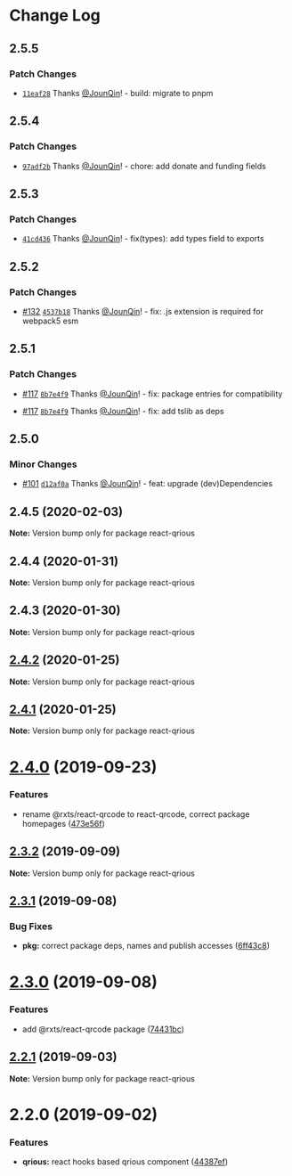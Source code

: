 # Change Log

## 2.5.5

### Patch Changes

- [`11eaf28`](https://github.com/rx-ts/react/commit/11eaf2825e922de1b836a1006056c6be6cc862db) Thanks [@JounQin](https://github.com/JounQin)! - build: migrate to pnpm

## 2.5.4

### Patch Changes

- [`97adf2b`](https://github.com/rx-ts/react/commit/97adf2be6a3c880d330b01af855574a16e382d48) Thanks [@JounQin](https://github.com/JounQin)! - chore: add donate and funding fields

## 2.5.3

### Patch Changes

- [`41cd436`](https://github.com/rx-ts/react/commit/41cd436b2e46c39c61980430b7914767f2e6db0e) Thanks [@JounQin](https://github.com/JounQin)! - fix(types): add types field to exports

## 2.5.2

### Patch Changes

- [#132](https://github.com/rx-ts/react/pull/132) [`4537b18`](https://github.com/rx-ts/react/commit/4537b183661b79d344a5a8b03c0a64c7c546e4d9) Thanks [@JounQin](https://github.com/JounQin)! - fix: .js extension is required for webpack5 esm

## 2.5.1

### Patch Changes

- [#117](https://github.com/rx-ts/react/pull/117) [`8b7e4f9`](https://github.com/rx-ts/react/commit/8b7e4f9b6075b880dc07c88e77d510d9ec32db70) Thanks [@JounQin](https://github.com/JounQin)! - fix: package entries for compatibility

* [#117](https://github.com/rx-ts/react/pull/117) [`8b7e4f9`](https://github.com/rx-ts/react/commit/8b7e4f9b6075b880dc07c88e77d510d9ec32db70) Thanks [@JounQin](https://github.com/JounQin)! - fix: add tslib as deps

## 2.5.0

### Minor Changes

- [#101](https://github.com/rx-ts/react/pull/101) [`d12af0a`](https://github.com/rx-ts/react/commit/d12af0a0f9240eda64d68d984d951dcdaae4e307) Thanks [@JounQin](https://github.com/JounQin)! - feat: upgrade (dev)Dependencies

## 2.4.5 (2020-02-03)

**Note:** Version bump only for package react-qrious

## 2.4.4 (2020-01-31)

**Note:** Version bump only for package react-qrious

## 2.4.3 (2020-01-30)

**Note:** Version bump only for package react-qrious

## [2.4.2](https://github.com/rx-ts/react/compare/react-qrious@2.4.1...react-qrious@2.4.2) (2020-01-25)

**Note:** Version bump only for package react-qrious

## [2.4.1](https://github.com/rx-ts/react/compare/react-qrious@2.4.0...react-qrious@2.4.1) (2020-01-25)

**Note:** Version bump only for package react-qrious

# [2.4.0](https://github.com/rx-ts/react/compare/react-qrious@2.3.2...react-qrious@2.4.0) (2019-09-23)

### Features

- rename @rxts/react-qrcode to react-qrcode, correct package homepages ([473e56f](https://github.com/rx-ts/react/commit/473e56f))

## [2.3.2](https://github.com/rx-ts/react/compare/react-qrious@2.3.1...react-qrious@2.3.2) (2019-09-09)

**Note:** Version bump only for package react-qrious

## [2.3.1](https://github.com/rx-ts/react/compare/react-qrious@2.3.0...react-qrious@2.3.1) (2019-09-08)

### Bug Fixes

- **pkg:** correct package deps, names and publish accesses ([6ff43c8](https://github.com/rx-ts/react/commit/6ff43c8))

# [2.3.0](https://github.com/rx-ts/react/compare/react-qrious@2.2.1...react-qrious@2.3.0) (2019-09-08)

### Features

- add @rxts/react-qrcode package ([74431bc](https://github.com/rx-ts/react/commit/74431bc))

## [2.2.1](https://github.com/rx-ts/react/compare/react-qrious@2.2.0...react-qrious@2.2.1) (2019-09-03)

**Note:** Version bump only for package react-qrious

# 2.2.0 (2019-09-02)

### Features

- **qrious:** react hooks based qrious component ([44387ef](https://github.com/rx-ts/react/commit/44387ef))
